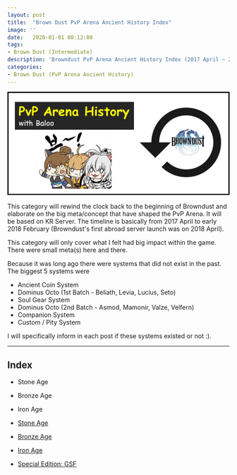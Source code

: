 ```yaml
---
layout: post
title:  "Brown Dust PvP Arena Ancient History Index"
image: ''
date:   2020-01-01 00:12:00
tags:
- Brown Dust (Intermediate)
description: 'Browndust PvP Arena Ancient History Index (2017 April ~ 2018 February)'
categories:
- Brown Dust (PvP Arena Ancient History)
---
```


<img src="../uploads/bd-pvp-arena-ancient-history-banner.png">

This category will rewind the clock back to the beginning of Browndust and elaborate on the big meta/concept that have shaped the PvP Arena. It will be based on KR Server. The timeline is basically from 2017 April to early 2018 February (Browndust's first abroad server launch was on 2018 April).

This category will only cover what I felt had big impact within the game. There were small meta(s) here and there.

Because it was long ago there were systems that did not exist in the past. The biggest 5 systems were

* Ancient Coin System
* Dominus Octo (1st Batch - Beliath, Levia, Lucius, Seto)
* Soul Gear System
* Dominus Octo (2nd Batch - Asmod, Mamonir, Valze, Velfern)
* Companion System
* Custom / Pity System

I will specifically inform in each post if these systems existed or not :).

---

## Index

* Stone Age
* Bronze Age
* Iron Age

* [Stone Age](https://jinwooooo.github.io/jinwooooo-blog/browndust-pvp-arena-ancient-history-stone-age/)
* [Bronze Age](https://jinwooooo.github.io/jinwooooo-blog/browndust-pvp-arena-ancient-history-bronze-age/)
* [Iron Age](https://jinwooooo.github.io/jinwooooo-blog/browndust-pvp-arena-ancient-history-iron-age/)

* [Special Edition: GSF](https://jinwooooo.github.io/jinwooooo-blog/browndust-pvp-arena-ancient-history-gsf/)
